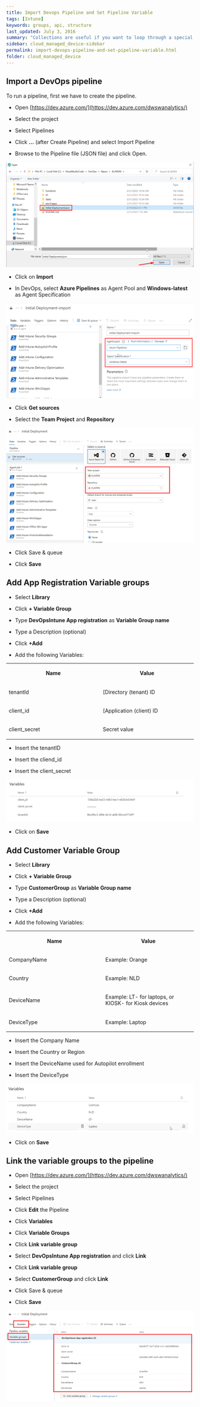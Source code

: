 ```yaml
---
title: Import Devops Pipeline and Set Pipeline Variable
tags: [Intune]
keywords: groups, api, structure
last_updated: July 3, 2016
summary: "Collections are useful if you want to loop through a special folder of pages that you make available in a content API. You could also use collections if you have a set of articles that you want to treat differently from the other content, with a different layout or format."
sidebar: cloud_managed_device-sidebar
permalink: import-devops-pipeline-and-set-pipeline-variable.html
folder: cloud_managed_device
---
```


Import a DevOps pipeline
------------------------

To run a pipeline, first we have to create the pipeline.

*   Open [https://dev.azure.com/](https://dev.azure.com/dwswanalytics/)
    
*   Select the project
    
*   Select Pipelines
    
*   Click **…** (after Create Pipeline) and select Import Pipeline
    
*   Browse to the Pipeline file (JSON file) and click Open.
    

![](attachments/2024636417/2025914399.png)

*   Click on **Import**
    
*   In DevOps, select **Azure Pipelines** as Agent Pool and **Windows-latest** as Agent Specification
    

![](attachments/2024636417/2025881651.png)

*   Click **Get sources**
    
*   Select the **Team Project** and **Repository**
    

![](attachments/2024636417/2025914441.png)

*   Click Save & queue
    
*   Click **Save**
    

Add App Registration Variable groups
------------------------------------

*   Select **Library**
    
*   Click **\+ Variable Group**
    
*   Type **DevOpsIntune App registration** as **Variable Group name**
    
*   Type a Description (optional)
    
*   Click **+Add**
    
*   Add the following Variables:
    

<table data-layout="default" data-local-id="b5592a02-e229-4f12-a7a6-4e4e6f0cdec3" class="confluenceTable"><colgroup><col style="width: 340.0px;"><col style="width: 340.0px;"></colgroup><tbody><tr><th class="confluenceTh"><p><strong>Name</strong></p></th><th class="confluenceTh"><p><strong>Value</strong></p></th></tr><tr><td class="confluenceTd"><p>tenantId</p></td><td class="confluenceTd"><p>[Directory (tenant) ID</p></td></tr><tr><td class="confluenceTd"><p>client_id</p></td><td class="confluenceTd"><p>[Application (client) ID</p></td></tr><tr><td class="confluenceTd"><p>client_secret</p></td><td class="confluenceTd"><p>Secret value</p></td></tr></tbody></table>

*   Insert the tenantID
    
*   Insert the cliend\_id
    
*   Insert the client\_secret
    

![](attachments/2024636417/2025881667.png)

*   Click on **Save**
    

  
Add Customer Variable Group
------------------------------

*   Select **Library**
    
*   Click **\+ Variable Group**
    
*   Type **CustomerGroup** as **Variable Group name**
    
*   Type a Description (optional)
    
*   Click **+Add**
    
*   Add the following Variables:
    

<table data-layout="default" data-local-id="0caa5698-0e14-4cbc-92a8-f49ab8027b32" class="confluenceTable"><colgroup><col style="width: 340.0px;"><col style="width: 340.0px;"></colgroup><tbody><tr><th class="confluenceTh"><p><strong>Name</strong></p></th><th class="confluenceTh"><p><strong>Value</strong></p></th></tr><tr><td class="confluenceTd"><p>CompanyName</p></td><td class="confluenceTd"><p>Example: Orange</p></td></tr><tr><td class="confluenceTd"><p>Country</p></td><td class="confluenceTd"><p>Example: NLD</p></td></tr><tr><td class="confluenceTd"><p>DeviceName</p></td><td class="confluenceTd"><p>Example: LT- for laptops, or KIOSK- for Kiosk devices</p></td></tr><tr><td class="confluenceTd"><p>DeviceType</p></td><td class="confluenceTd"><p>Example: Laptop</p></td></tr></tbody></table>

*   Insert the Company Name
    
*   Insert the Country or Region
    
*   Insert the DeviceName used for Autopilot enrollment
    
*   Insert the DeviceType
    

![](attachments/2024636417/2025947190.png)

*   Click on **Save**
    

Link the variable groups to the pipeline
----------------------------------------

*   Open [https://dev.azure.com/](https://dev.azure.com/dwswanalytics/)
    
*   Select the project
    
*   Select Pipelines
    
*   Click **Edit** the Pipeline
    
*   Click **Variables**
    
*   Click **Variable Groups**
    
*   Click **Link variable group**
    
*   Select **DevOpsIntune App registration** and click **Link**
    
*   Click **Link variable group**
    
*   Select **CustomerGroup** and click **Link**
    
*   Click Save & queue
    
*   Click **Save**
    

![](attachments/2024636417/2025848882.png)